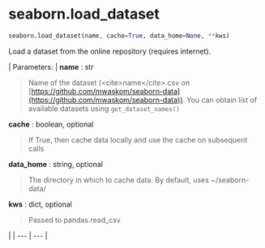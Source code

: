 # seaborn.load_dataset

```py
seaborn.load_dataset(name, cache=True, data_home=None, **kws)
```

Load a dataset from the online repository (requires internet).

| Parameters: | **name** : str

> Name of the dataset (&lt;cite&gt;name&lt;/cite&gt;.csv on [https://github.com/mwaskom/seaborn-data](https://github.com/mwaskom/seaborn-data)). You can obtain list of available datasets using `get_dataset_names()`

**cache** : boolean, optional

> If True, then cache data locally and use the cache on subsequent calls

**data_home** : string, optional

> The directory in which to cache data. By default, uses ~/seaborn-data/

**kws** : dict, optional

> Passed to pandas.read_csv

 |
| --- | --- |
